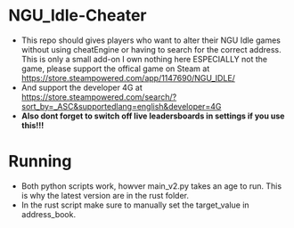# NGU_Idle-Cheater
- This repo should gives players who want to alter their NGU Idle games without using cheatEngine or having to search for the correct address. This is only a small add-on I own nothing here ESPECIALLY not the game, please support the offical game on Steam at https://store.steampowered.com/app/1147690/NGU_IDLE/
- And support the developer 4G at https://store.steampowered.com/search/?sort_by=_ASC&supportedlang=english&developer=4G
- **Also dont forget to switch off live leadersboards in settings if you use this!!!**

# Running
- Both python scripts work, howver main_v2.py takes an age to run. This is why the latest version are in the rust folder.
- In the rust script make sure to manually set the target_value in address_book.
